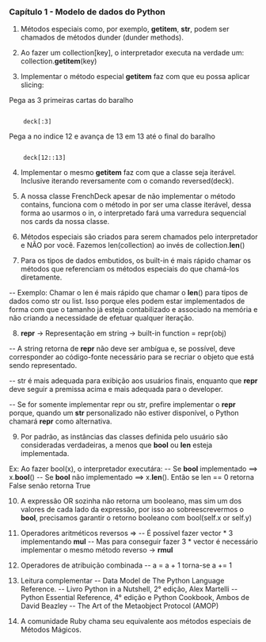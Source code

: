 ### Capítulo 1 - Modelo de dados do Python

1. Métodos especiais como, por exemplo, __getitem__, __str__, podem ser chamados de métodos dunder (dunder methods).


2. Ao fazer um collection[key], o interpretador executa na verdade um: collection.__getitem__(key)


3. Implementar o método especial __getitem__ faz com que eu possa aplicar slicing:

Pega as 3 primeiras cartas do baralho

<code> 
    deck[:3]		
</code>

Pega a no indice 12 e avança de 13 em 13 até o final do baralho

<code>
    deck[12::13]
</code>


4. Implementar o mesmo __getitem__ faz com que a classe seja iterável. Inclusive iterando reversamente com o comando reversed(deck).


5. A nossa classe FrenchDeck apesar de não implementar o método contains, funciona com o método in por ser uma classe iterável, dessa forma ao usarmos o in, o interpretado fará uma varredura sequencial nos cards da nossa classe.


6. Métodos especiais são criados para serem chamados pelo interpretador e NÃO por você. Fazemos len(collection) ao invés de collection.__len__()


7. Para os tipos de dados embutidos, os built-in é mais rápido chamar os métodos que referenciam os métodos especiais do que chamá-los diretamente.

-- Exemplo: Chamar o len é mais rápido que chamar o __len__() para tipos de dados como str ou list. Isso porque eles podem estar implementados de forma com que o tamanho já esteja contabilizado e associado na memória e não criando a necessidade de efetuar qualquer iteração.


8. __repr__ -> Representação em string -> built-in function = repr(obj)

-- A string retorna de __repr__ não deve ser ambígua e, se possível, deve corresponder ao código-fonte necessário para se recriar o objeto que está sendo representado.

-- str é mais adequada para exibição aos usuários finais, enquanto que __repr__ deve seguir a premissa acima e mais adequada para o developer.

-- Se for somente implementar repr ou str, prefire implementar o __repr__ porque, quando um __str__ personalizado não estiver disponível, o Python chamará __repr__ como alternativa.


9. Por padrão, as instâncias das classes definida pelo usuário são consideradas verdadeiras, a menos que __bool__ ou __len__ esteja implementada.

Ex: Ao fazer bool(x), o interpretador executára:
-- Se __bool__ implementado ==> x.__bool__()
-- Se __bool__ não implementado ==> x.__len__(). Então se len == 0 retorna False senão retorna True


10. A expressão OR sozinha não retorna um booleano, mas sim um dos valores de cada lado da expressão, por isso ao sobreescrevermos o __bool__, precisamos garantir o retorno
booleano com bool(self.x or self.y)


11. Operadores aritméticos reversos =>
-- É possível fazer vector * 3 implementando __mul__
-- Mas para conseguir fazer 3 * vector é necessário implementar o mesmo método reverso -> __rmul__


12. Operadores de atribuição combinada
-- a = a + 1 torna-se a += 1


13. Leitura complementar
-- Data Model de The Python Language Reference.
-- Livro Python in a Nutshell, 2° edição, Alex Martelli
-- Python Essential Reference, 4° edição e Python Cookbook, Ambos de David Beazley
-- The Art of the Metaobject Protocol (AMOP)


14. A comunidade Ruby chama seu equivalente aos métodos especiais de Métodos Mágicos.
